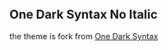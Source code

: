 ## One Dark Syntax No Italic

the theme is fork from [One Dark Syntax](https://github.com/atom/one-dark-syntax)
